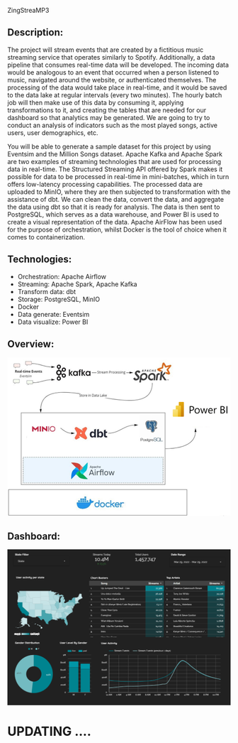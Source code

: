 ZingStreaMP3

## Description:
The project will stream events that are created by a fictitious music streaming service that operates similarly to Spotify. Additionally, a data pipeline that consumes real-time data will be developed. The incoming data would be analogous to an event that occurred when a person listened to music, navigated around the website, or authenticated themselves. The processing of the data would take place in real-time, and it would be saved to the data lake at regular intervals (every two minutes). The hourly batch job will then make use of this data by consuming it, applying transformations to it, and creating the tables that are needed for our dashboard so that analytics may be generated. We are going to try to conduct an analysis of indicators such as the most played songs, active users, user demographics, etc.

You will be able to generate a sample dataset for this project by using Eventsim and the Million Songs dataset. Apache Kafka and Apache Spark are two examples of streaming technologies that are used for processing data in real-time. The Structured Streaming API offered by Spark makes it possible for data to be processed in real-time in mini-batches, which in turn offers low-latency processing capabilities. The processed data are uploaded to MinIO, where they are then subjected to transformation with the assistance of dbt. We can clean the data, convert the data, and aggregate the data using dbt so that it is ready for analysis. The data is then sent to PostgreSQL, which serves as a data warehouse, and Power BI is used to create a visual representation of the data. Apache AirFlow has been used for the purpose of orchestration, whilst Docker is the tool of choice when it comes to containerization.


## Technologies:
- Orchestration: Apache Airflow 
- Streaming: Apache Spark, Apache Kafka
- Transform data: dbt
- Storage: PostgreSQL, MinIO
- Docker
- Data generate: Eventsim
- Data visualize: Power BI


## Overview:
![alt text](https://github.com/huynhdoanho/ZingStreaMP3_Project_DE/blob/9646116ad2d5a4da0c0704d1519fd9d712f0862a/images/overview.png)

## Dashboard: 
![alt text](https://github.com/huynhdoanho/ZingStreaMP3_Project_DE/blob/c3ffa958976cc41778316b631c6af51607d41d47/images/dashboard.png)

# UPDATING ....
